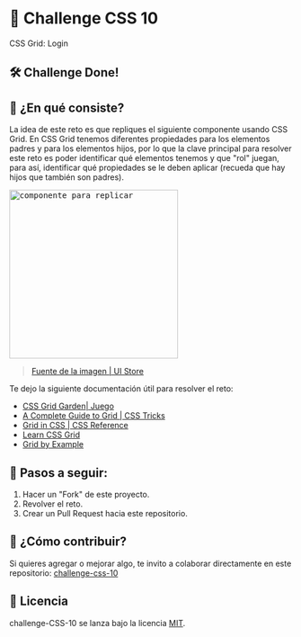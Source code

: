 # 🥕 Challenge CSS 10

CSS Grid: Login

## 🛠 Challenge Done!

<!-- <kbd>
<img width="800" src="/assets/result.png" alt="Resultado Final">
</kbd> -->

## 🥕 ¿En qué consiste?

La idea de este reto es que repliques el siguiente componente usando CSS Grid. En CSS Grid tenemos diferentes propiedades para los elementos padres y para los elementos hijos, por lo que la clave principal para resolver este reto es poder identificar qué elementos tenemos y que "rol" juegan, para así, identificar qué propiedades se le deben aplicar (recueda que hay hijos que también son padres).

<kbd>
<img width="300" src="https://i.ibb.co/2KkPCtT/Screen-Shot-2020-07-26-at-4-05-47-AM.png" alt="componente para replicar" />
</kbd>

> [Fuente de la imagen | UI Store](https://www.uistore.design/items/contra-open-source-wireframe-kit/)

Te dejo la siguiente documentación útil para resolver el reto:

- [CSS Grid Garden| Juego](https://cssgridgarden.com/#es)
- [A Complete Guide to Grid | CSS Tricks](https://css-tricks.com/snippets/css/complete-guide-grid/)
- [Grid in CSS | CSS Reference](https://cssreference.io/css-grid/)
- [Learn CSS Grid](https://learncssgrid.com/)
- [Grid by Example](https://gridbyexample.com/examples/)

## 🥕 Pasos a seguir:

1. Hacer un "Fork" de este proyecto.
2. Revolver el reto.
3. Crear un Pull Request hacia este repositorio.

## 🥕 ¿Cómo contribuir?

Si quieres agregar o mejorar algo, te invito a colaborar directamente en este repositorio: [challenge-css-10](https://github.com/platzimaster/challenge-css-10/)

## 🥕 Licencia

challenge-CSS-10 se lanza bajo la licencia [MIT](https://opensource.org/licenses/MIT).
